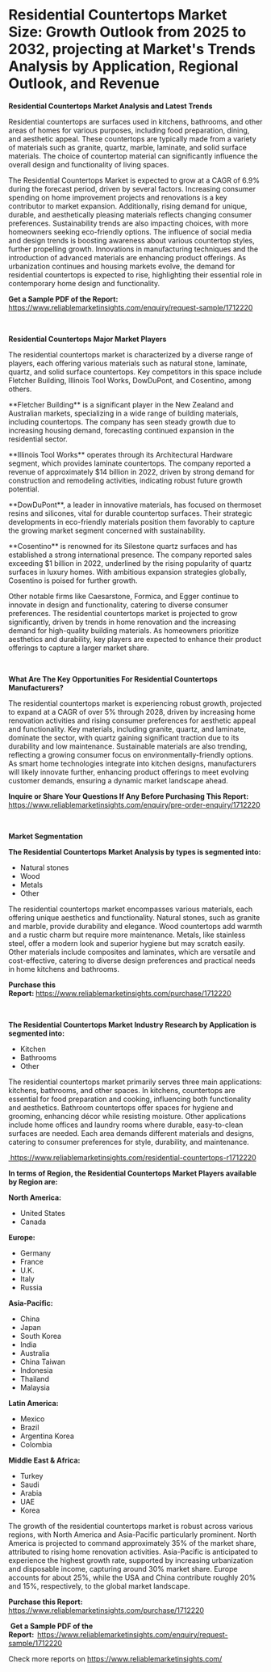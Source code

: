 <p><h1>Residential Countertops Market Size: Growth Outlook from 2025 to 2032, projecting at Market's Trends Analysis by Application, Regional Outlook, and Revenue</h1></p><p><strong>Residential Countertops Market Analysis and Latest Trends</strong></p>
<p><p>Residential countertops are surfaces used in kitchens, bathrooms, and other areas of homes for various purposes, including food preparation, dining, and aesthetic appeal. These countertops are typically made from a variety of materials such as granite, quartz, marble, laminate, and solid surface materials. The choice of countertop material can significantly influence the overall design and functionality of living spaces.</p><p>The Residential Countertops Market is expected to grow at a CAGR of 6.9% during the forecast period, driven by several factors. Increasing consumer spending on home improvement projects and renovations is a key contributor to market expansion. Additionally, rising demand for unique, durable, and aesthetically pleasing materials reflects changing consumer preferences. Sustainability trends are also impacting choices, with more homeowners seeking eco-friendly options. The influence of social media and design trends is boosting awareness about various countertop styles, further propelling growth. Innovations in manufacturing techniques and the introduction of advanced materials are enhancing product offerings. As urbanization continues and housing markets evolve, the demand for residential countertops is expected to rise, highlighting their essential role in contemporary home design and functionality.</p></p>
<p><strong>Get a Sample PDF of the Report:&nbsp;</strong> <a href="https://www.reliablemarketinsights.com/enquiry/request-sample/1712220?utm_campaign=3571&utm_medium=2&utm_source=Github&utm_content=ia&utm_term=05042025&utm_id=residential-countertops">https://www.reliablemarketinsights.com/enquiry/request-sample/1712220</a></p>
<p>&nbsp;</p>
<p><strong>Residential Countertops Major Market Players</strong></p>
<p><p>The residential countertops market is characterized by a diverse range of players, each offering various materials such as natural stone, laminate, quartz, and solid surface countertops. Key competitors in this space include Fletcher Building, Illinois Tool Works, DowDuPont, and Cosentino, among others.</p><p>**Fletcher Building** is a significant player in the New Zealand and Australian markets, specializing in a wide range of building materials, including countertops. The company has seen steady growth due to increasing housing demand, forecasting continued expansion in the residential sector.</p><p>**Illinois Tool Works** operates through its Architectural Hardware segment, which provides laminate countertops. The company reported a revenue of approximately $14 billion in 2022, driven by strong demand for construction and remodeling activities, indicating robust future growth potential.</p><p>**DowDuPont**, a leader in innovative materials, has focused on thermoset resins and silicones, vital for durable countertop surfaces. Their strategic developments in eco-friendly materials position them favorably to capture the growing market segment concerned with sustainability.</p><p>**Cosentino** is renowned for its Silestone quartz surfaces and has established a strong international presence. The company reported sales exceeding $1 billion in 2022, underlined by the rising popularity of quartz surfaces in luxury homes. With ambitious expansion strategies globally, Cosentino is poised for further growth.</p><p>Other notable firms like Caesarstone, Formica, and Egger continue to innovate in design and functionality, catering to diverse consumer preferences. The residential countertops market is projected to grow significantly, driven by trends in home renovation and the increasing demand for high-quality building materials. As homeowners prioritize aesthetics and durability, key players are expected to enhance their product offerings to capture a larger market share.</p></p>
<p>&nbsp;</p>
<p><strong>What Are The Key Opportunities For Residential Countertops Manufacturers?</strong></p>
<p><p>The residential countertops market is experiencing robust growth, projected to expand at a CAGR of over 5% through 2028, driven by increasing home renovation activities and rising consumer preferences for aesthetic appeal and functionality. Key materials, including granite, quartz, and laminate, dominate the sector, with quartz gaining significant traction due to its durability and low maintenance. Sustainable materials are also trending, reflecting a growing consumer focus on environmentally-friendly options. As smart home technologies integrate into kitchen designs, manufacturers will likely innovate further, enhancing product offerings to meet evolving customer demands, ensuring a dynamic market landscape ahead.</p></p>
<p><strong>Inquire or Share Your Questions If Any Before Purchasing This Report:</strong> <a href="https://www.reliablemarketinsights.com/enquiry/pre-order-enquiry/1712220?utm_campaign=3571&utm_medium=2&utm_source=Github&utm_content=ia&utm_term=05042025&utm_id=residential-countertops">https://www.reliablemarketinsights.com/enquiry/pre-order-enquiry/1712220</a></p>
<p>&nbsp;</p>
<p><strong>Market Segmentation</strong></p>
<p><strong>The Residential Countertops Market Analysis by types is segmented into:</strong></p>
<p><ul><li>Natural stones</li><li>Wood</li><li>Metals</li><li>Other</li></ul></p>
<p><p>The residential countertops market encompasses various materials, each offering unique aesthetics and functionality. Natural stones, such as granite and marble, provide durability and elegance. Wood countertops add warmth and a rustic charm but require more maintenance. Metals, like stainless steel, offer a modern look and superior hygiene but may scratch easily. Other materials include composites and laminates, which are versatile and cost-effective, catering to diverse design preferences and practical needs in home kitchens and bathrooms.</p></p>
<p><strong>Purchase this Report:&nbsp;</strong><a href="https://www.reliablemarketinsights.com/purchase/1712220?utm_campaign=3571&utm_medium=2&utm_source=Github&utm_content=ia&utm_term=05042025&utm_id=residential-countertops">https://www.reliablemarketinsights.com/purchase/1712220</a></p>
<p>&nbsp;</p>
<p><strong>The Residential Countertops Market Industry Research by Application is segmented into:</strong></p>
<p><ul><li>Kitchen</li><li>Bathrooms</li><li>Other</li></ul></p>
<p><p>The residential countertops market primarily serves three main applications: kitchens, bathrooms, and other spaces. In kitchens, countertops are essential for food preparation and cooking, influencing both functionality and aesthetics. Bathroom countertops offer spaces for hygiene and grooming, enhancing décor while resisting moisture. Other applications include home offices and laundry rooms where durable, easy-to-clean surfaces are needed. Each area demands different materials and designs, catering to consumer preferences for style, durability, and maintenance.</p></p>
<p><a href="https://www.reliablemarketinsights.com/residential-countertops-r1712220?utm_campaign=3571&utm_medium=2&utm_source=Github&utm_content=ia&utm_term=05042025&utm_id=residential-countertops">&nbsp;https://www.reliablemarketinsights.com/residential-countertops-r1712220</a></p>
<p><strong>In terms of Region, the Residential Countertops Market Players available by Region are:</strong></p>
<p>
    <p> <strong> North America: </strong>
        <ul>
            <li>United States</li>
            <li>Canada</li>
        </ul>
        </p> 
    <p> <strong> Europe: </strong>
        <ul>
            <li>Germany</li>
            <li>France</li>
            <li>U.K.</li>
            <li>Italy</li>
            <li>Russia</li>
        </ul>
        </p> 
    <p> <strong> Asia-Pacific: </strong>
        <ul>
            <li>China</li>
            <li>Japan</li>
            <li>South Korea</li>
            <li>India</li>
            <li>Australia</li>
            <li>China Taiwan</li>
            <li>Indonesia</li>
            <li>Thailand</li>
            <li>Malaysia</li>
        </ul>
        </p> 
    <p> <strong> Latin America: </strong>
        <ul>
            <li>Mexico</li>
            <li>Brazil</li>
            <li>Argentina Korea</li>
            <li>Colombia</li>
        </ul>
        </p> 
    <p> <strong> Middle East & Africa: </strong>
        <ul>
            <li>Turkey</li>
            <li>Saudi</li>
            <li>Arabia</li>
            <li>UAE</li>
            <li>Korea</li>
        </ul>
    </p>
    </p>
<p><p>The growth of the residential countertops market is robust across various regions, with North America and Asia-Pacific particularly prominent. North America is projected to command approximately 35% of the market share, attributed to rising home renovation activities. Asia-Pacific is anticipated to experience the highest growth rate, supported by increasing urbanization and disposable income, capturing around 30% market share. Europe accounts for about 25%, while the USA and China contribute roughly 20% and 15%, respectively, to the global market landscape.</p></p>
<p><strong>Purchase this Report: </strong><a href="https://www.reliablemarketinsights.com/purchase/1712220?utm_campaign=3571&utm_medium=2&utm_source=Github&utm_content=ia&utm_term=05042025&utm_id=residential-countertops">https://www.reliablemarketinsights.com/purchase/1712220</a></p>
<p>&nbsp;<strong>Get a Sample PDF of the Report:&nbsp;&nbsp;</strong><a href="https://www.reliablemarketinsights.com/enquiry/request-sample/1712220?utm_campaign=3571&utm_medium=2&utm_source=Github&utm_content=ia&utm_term=05042025&utm_id=residential-countertops">https://www.reliablemarketinsights.com/enquiry/request-sample/1712220</a></p>
<p><strong></strong></p>
<p>Check more reports on <a href="https://www.reliablemarketinsights.com/?utm_campaign=3571&utm_medium=2&utm_source=Github&utm_content=ia&utm_term=05042025&utm_id=residential-countertops">https://www.reliablemarketinsights.com/</a></p>